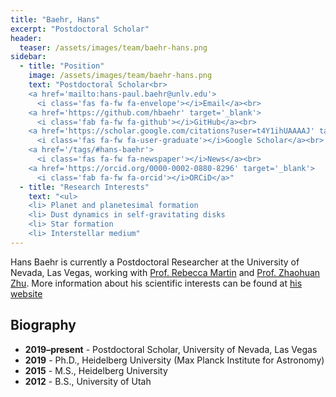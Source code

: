 ```yaml
---
title: "Baehr, Hans"
excerpt: "Postdoctoral Scholar"
header:
  teaser: /assets/images/team/baehr-hans.png
sidebar:
  - title: "Position"
    image: /assets/images/team/baehr-hans.png
    text: "Postdoctoral Scholar<br>
    <a href='mailto:hans-paul.baehr@unlv.edu'>
      <i class='fas fa-fw fa-envelope'></i>Email</a><br>
    <a href='https://github.com/hbaehr' target='_blank'>
      <i class='fab fa-fw fa-github'></i>GitHub</a><br>
    <a href='https://scholar.google.com/citations?user=t4Y1ihUAAAAJ' target='_blank'>
      <i class='fas fa-fw fa-user-graduate'></i>Google Scholar</a><br>
    <a href='/tags/#hans-baehr'>
      <i class='fas fa-fw fa-newspaper'></i>News</a><br>
    <a href='https://orcid.org/0000-0002-0880-8296' target='_blank'>
      <i class='fab fa-fw fa-orcid'></i>ORCiD</a>"
  - title: "Research Interests"
    text: "<ul>
    <li> Planet and planetesimal formation
    <li> Dust dynamics in self-gravitating disks
    <li> Star formation
    <li> Interstellar medium"
---
```


Hans Baehr is currently a Postdoctoral Researcher at the University of Nevada, Las Vegas, working with [Prof. Rebecca Martin](/team/martin-rebecca/) and [Prof. Zhaohuan Zhu](/team/zhu-zhaohuan/). More information about his scientific interests can be found at <a href="https://hbaehr.github.io">his website</a>

## Biography
- __2019–present__ - Postdoctoral Scholar, University of Nevada, Las Vegas
- __2019__ - Ph.D., Heidelberg University (Max Planck Institute for Astronomy)
- __2015__ - M.S., Heidelberg University
- __2012__ - B.S., University of Utah
